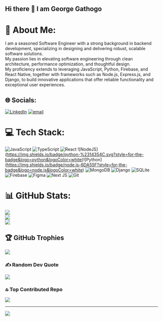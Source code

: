 ## Hi there 👋 I am George Gathogo

# 💫 About Me:
I am a seasoned Software Engineer with a strong background in backend development, specializing in designing and delivering robust, scalable software solutions. <br>My passion lies in elevating software engineering through clean architecture, performance optimization, and thoughtful design.<br> My proficiency extends to leveraging JavaScript, Python, Firebase, and React Native, together with frameworks such as Node.js, Express.js, and Django, to build innovative applications that offer reliable functionality and exceptional user experiences.


## 🌐 Socials:
[![LinkedIn](https://img.shields.io/badge/LinkedIn-%230077B5.svg?logo=linkedin&logoColor=white)](https://linkedin.com/in/george-gathogo-executive) [![email](https://img.shields.io/badge/Email-D14836?logo=gmail&logoColor=white)](mailto:gikumakimere@gmail.com) 

# 💻 Tech Stack:
![JavaScript](https://img.shields.io/badge/javascript-%23323330.svg?style=for-the-badge&logo=javascript&logoColor=%23F7DF1E) ![TypeScript](https://img.shields.io/badge/typescript-%23007ACC.svg?style=for-the-badge&logo=typescript&logoColor=white) ![React](https://img.shields.io/badge/react-%2320232a.svg?style=for-the-badge&logo=react&logoColor=%2361DAFB) ![NodeJS]
(https://img.shields.io/badge/python-%2314354C.svg?style=for-the-badge&logo=python&logoColor=white)![Python]
(https://img.shields.io/badge/node.js-6DA55F?style=for-the-badge&logo=node.js&logoColor=white) ![MongoDB](https://img.shields.io/badge/MongoDB-%234ea94b.svg?style=for-the-badge&logo=mongodb&logoColor=white) ![Django](https://img.shields.io/badge/django-%23092E20.svg?style=for-the-badge&logo=django&logoColor=white) ![SQLite](https://img.shields.io/badge/sqlite-%2307405e.svg?style=for-the-badge&logo=sqlite&logoColor=white) ![Firebase](https://img.shields.io/badge/firebase-%23039BE5.svg?style=for-the-badge&logo=firebase) ![Figma](https://img.shields.io/badge/figma-%23F24E1E.svg?style=for-the-badge&logo=figma&logoColor=white) ![Next JS](https://img.shields.io/badge/Next-black?style=for-the-badge&logo=next.js&logoColor=white) ![Git](https://img.shields.io/badge/git-%23F05033.svg?style=for-the-badge&logo=git&logoColor=white)
# 📊 GitHub Stats:
![](https://github-readme-stats.vercel.app/api?username=GathogoG&theme=dark&hide_border=false&include_all_commits=false&count_private=false)<br/>
![](https://nirzak-streak-stats.vercel.app/?user=GathogoG&theme=dark&hide_border=false)<br/>
![](https://github-readme-stats.vercel.app/api/top-langs/?username=GathogoG&theme=dark&hide_border=false&include_all_commits=false&count_private=false&layout=compact)

## 🏆 GitHub Trophies
![](https://github-profile-trophy.vercel.app/?username=GathogoG&theme=radical&no-frame=false&no-bg=true&margin-w=4)

### ✍️ Random Dev Quote
![](https://quotes-github-readme.vercel.app/api?type=horizontal&theme=radical)

### 🔝 Top Contributed Repo
![](https://github-contributor-stats.vercel.app/api?username=GathogoG&limit=5&theme=dark&combine_all_yearly_contributions=true)

---
[![](https://visitcount.itsvg.in/api?id=GathogoG&icon=0&color=0)](https://visitcount.itsvg.in)

